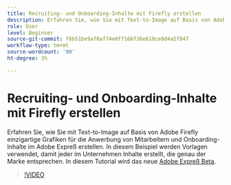 ```yaml
---
title: Recruiting- und Onboarding-Inhalte mit Firefly erstellen
description: Erfahren Sie, wie Sie mit Text-to-Image auf Basis von Adobe Firefly einzigartige Grafiken für die Anwerbung von Mitarbeitern und Onboarding-Inhalte im Adobe Expreß erstellen.
role: User
level: Beginner
source-git-commit: f6b51be9a78af74e0ff166f36e610ce0d4a5f847
workflow-type: tm+mt
source-wordcount: '90'
ht-degree: 3%

---
```


# Recruiting- und Onboarding-Inhalte mit Firefly erstellen

Erfahren Sie, wie Sie mit Text-to-Image auf Basis von Adobe Firefly einzigartige Grafiken für die Anwerbung von Mitarbeitern und Onboarding-Inhalte im Adobe Expreß erstellen. In diesem Beispiel werden Vorlagen verwendet, damit jeder im Unternehmen Inhalte erstellt, die genau der Marke entsprechen. In diesem Tutorial wird das neue [Adobe Expreß Beta](https://www.adobe.com/express/).

>[!VIDEO](https://video.tv.adobe.com/v/3422411?quality=12&learn=on&hidetitle=true)